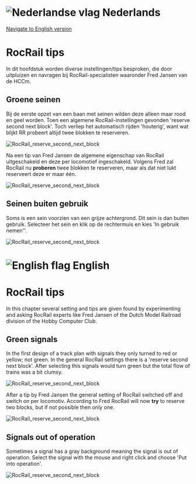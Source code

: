 # ![Nederlandse vlag](../images/nl.gif) Nederlands

[Navigate to English version](#English)
# RocRail tips

In dit hoofdstuk worden diverse instellingen/tips besproken, die  door uitpluizen en navragen bij RocRail-specialisten waaronder Fred Jansen van de HCCm.

## Groene seinen
Bij de eerste opzet van een baan met seinen wilden deze alleen maar rood en geel worden. Toen een algemene RocRail-instellingen gevonden 'reserve second next block'. Toch verliep het automatisch rijden 'houterig', want wat blijkt RR probeert altijd twee blokken te reserveren.

![RocRail_reserve_second_next_block](./images/RocRail_reserve_second_next_block.PNG)

Na een tip van Fred Jansen de algemene eigenschap van RocRail uitgeschakeld en deze per locomotief ingeschakeld. Volgens Fred zal RocRail nu **proberen** twee blokken te reserveren, maar als dat niet lukt reserveert deze er maar één.

![RocRail_reserve_second_next_block](./images/Loc_reserve_second_next_block.PNG)

## Seinen buiten gebruik
Soms is een sein voorzien van een grijze achtergrond. Dit sein is dan buiten gebruik. Selecteer het sein en klik op de rechtermuis en kies 'In gebruik nemen''.

![RocRail_reserve_second_next_block](./images/SignalOutOfOrder.png)


# ![English flag](../images/gb.gif) English

# RocRail tips

In this chapter several setting and tips are given found by experimenting and asking RocRail experts like Fred Jansen of the Dutch Model Railroad division of the Hobby Computer Club.

## Green signals
In the first design of a track plan with signals they only turned to red or yellow; not green. In the general RocRail settings there is a 'reserve second next block'. After selecting this signals would turn green but the total flow of trains was a bit clumsy.

![RocRail_reserve_second_next_block](./images/RocRail_reserve_second_next_block.PNG)

After a tip by Fred Jansen the general setting of RocRail switched off and switch on per locomotiv. According to Fred RocRail will now **try** to reserve two blocks, but if not possible then only one.

![RocRail_reserve_second_next_block](./images/Loc_reserve_second_next_block.PNG)

## Signals out of operation
Sometimes a signal has a gray background meaning the signal is out of operation. Select the signal with the mouse and right click and choose 'Put into operation'.

![RocRail_reserve_second_next_block](./images/SignalOutOfOrder_EN.png)
